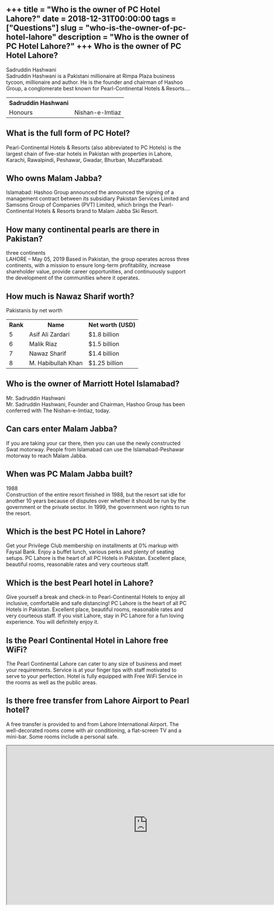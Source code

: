 +++
title = "Who is the owner of PC Hotel Lahore?"
date = 2018-12-31T00:00:00
tags = ["Questions"]
slug = "who-is-the-owner-of-pc-hotel-lahore"
description = "Who is the owner of PC Hotel Lahore?"
+++
Who is the owner of PC Hotel Lahore?
------------------------------------

Sadruddin Hashwani  
Sadruddin Hashwani is a Pakistani millionaire at Rimpa Plaza business tycoon, millionaire and author. He is the founder and chairman of Hashoo Group, a conglomerate best known for Pearl-Continental Hotels &amp; Resorts….

<table><tr><th>Sadruddin Hashwani</th></tr><tr><td>Honours</td><td>Nishan-e-Imtiaz</td></tr></table>

What is the full form of PC Hotel?
----------------------------------

Pearl-Continental Hotels &amp; Resorts (also abbreviated to PC Hotels) is the largest chain of five-star hotels in Pakistan with properties in Lahore, Karachi, Rawalpindi, Peshawar, Gwadar, Bhurban, Muzaffarabad.

Who owns Malam Jabba?
---------------------

Islamabad: Hashoo Group announced the announced the signing of a management contract between its subsidiary Pakistan Services Limited and Samsons Group of Companies (PVT) Limited, which brings the Pearl-Continental Hotels &amp; Resorts brand to Malam Jabba Ski Resort.

How many continental pearls are there in Pakistan?
--------------------------------------------------

three continents  
LAHORE – May 05, 2019 Based in Pakistan, the group operates across three continents, with a mission to ensure long-term profitability, increase shareholder value, provide career opportunities, and continuously support the development of the communities where it operates.

How much is Nawaz Sharif worth?
-------------------------------

Pakistanis by net worth

<table><tr><th>Rank</th><th>Name</th><th>Net worth (USD)</th></tr><tr><td>5</td><td>Asif Ali Zardari</td><td>$1.8 billion</td></tr><tr><td>6</td><td>Malik Riaz</td><td>$1.5 billion</td></tr><tr><td>7</td><td>Nawaz Sharif</td><td>$1.4 billion</td></tr><tr><td>8</td><td>M. Habibullah Khan</td><td>$1.25 billion</td></tr></table>

Who is the owner of Marriott Hotel Islamabad?
---------------------------------------------

Mr. Sadruddin Hashwani  
Mr. Sadruddin Hashwani, Founder and Chairman, Hashoo Group has been conferred with The Nishan-e-Imtiaz, today.

Can cars enter Malam Jabba?
---------------------------

If you are taking your car there, then you can use the newly constructed Swat motorway. People from Islamabad can use the Islamabad-Peshawar motorway to reach Malam Jabba.

When was PC Malam Jabba built?
------------------------------

1988  
Construction of the entire resort finished in 1988, but the resort sat idle for another 10 years because of disputes over whether it should be run by the government or the private sector. In 1999, the government won rights to run the resort.

Which is the best PC Hotel in Lahore?
-------------------------------------

Get your Privilege Club membership on installments at 0% markup with Faysal Bank. Enjoy a buffet lunch, various perks and plenty of seating setups. PC Lahore is the heart of all PC Hotels in Pakistan. Excellent place, beautiful rooms, reasonable rates and very courteous staff.

Which is the best Pearl hotel in Lahore?
----------------------------------------

Give yourself a break and check-in to Pearl-Continental Hotels to enjoy all inclusive, comfortable and safe distancing! PC Lahore is the heart of all PC Hotels in Pakistan. Excellent place, beautiful rooms, reasonable rates and very courteous staff. If you visit Lahore, stay in PC Lahore for a fun loving experience. You will definitely enjoy it.

Is the Pearl Continental Hotel in Lahore free WiFi?
---------------------------------------------------

The Pearl Continental Lahore can cater to any size of business and meet your requirements. Service is at your finger tips with staff motivated to serve to your perfection. Hotel is fully equipped with Free WiFi Service in the rooms as well as the public areas.

Is there free transfer from Lahore Airport to Pearl hotel?
----------------------------------------------------------

A free transfer is provided to and from Lahore International Airport. The well-decorated rooms come with air conditioning, a flat-screen TV and a mini-bar. Some rooms include a personal safe.

<iframe allow="accelerometer; autoplay; clipboard-write; encrypted-media; gyroscope; picture-in-picture" allowfullscreen="" class="__youtube_prefs__  epyt-is-override  no-lazyload" data-no-lazy="1" data-origheight="433" data-origwidth="770" data-skipgform_ajax_framebjll="" height="433" id="_ytid_92789" loading="lazy" src="https://www.youtube.com/embed/3WpGioxSHyY?enablejsapi=1&autoplay=0&cc_load_policy=0&cc_lang_pref=&iv_load_policy=1&loop=0&modestbranding=0&rel=1&fs=1&playsinline=0&autohide=2&theme=dark&color=red&controls=1&" title="YouTube player" width="770"></iframe>